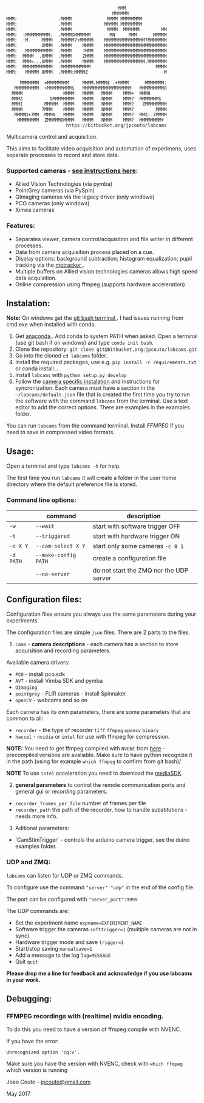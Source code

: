                                              MMM
                                           MMMMMM
    MMM:               .MMMM             MMMM MMMMMMMM
    MMM:               .MMMM            MMMMM MMMMMMMM      
    MMM:               .MMMM             MMMM  MMMMMM        MM 
    MMM:  :MMMMMMMMM.  .MMMMOMMMMMM       MN     MMM      MMMMM 
    MMM:  :M     MMMM  .MMMMM?+MMMMM    MMMMMMMMMMMMMMM7MMMMMMM  
    MMM:         OMMM  .MMMM    MMMM    MMMMMMMMMMMMMMMMMMMMMMM 
    MMM:  .MMMMMMMMMM  .MMMM    ?MMM    MMMMMMMMMMMMMMMMMMMMMMM 
    MMM:  MMMM  .8MMM  .MMMM    ZMMM    MMMMMMMMMMMMMMMMMMMMMMM 
    MMM:  MMM=...8MMM  .MMMM    MMMM    MMMMMMMMMMMMMMM.MMMMMMM  
    MMM:  MMMMMMMMMMM  .MMMMMMMMMMM                        MMMM 
    MMM:   MMMMM 8MMM  .MMMM:MMMMZ                            M 

         MMMMMMN  =MMMMMMMM     MMMM.MMMM$ .+MMMM      MMMMMMM: 
       MMMMMMMMM  +MMMMMMMMM$   MMMMMMMMMMMMMMMMMM   MMMMMMMMM8 
      MMMM               MMMM   MMMM   MMMM    MMM+  MMM8       
      MMMZ          OMMMMMMMM   MMMM   NMMM    MMM?  MMMMMMM$   
      MMMI        MMMMM  MMMM   MMMM   NMMM    MMM?   ZMMMMMMMM 
      MMMM       7MMM    MMMM   MMMM   NMMM    MMM?        MMMM 
       MMMMD+7MM  MMMN   MMMM   MMMM   NMMM    MMM?  MM$:.7MMMM   
        MMMMMMMM  ZMMMMMOMMMM   MMMM   NMMM    MMM?  MMMMMMMM+  
                          https://bitbucket.org/jpcouto/labcams   

Multicamera control and acquisition.

This aims to facilitate video acquisition and automation of experimens, uses separate processes to record and store data.

### Supported cameras -  [see instructions here](./camera_instructions.md):

 * Allied Vision Technologies (via pymba)
 * PointGrey cameras (via PySpin)
 * QImaging cameras via the legacy driver (only windows)
 * PCO cameras (only windows)
 * Ximea cameras

### Features:

 *  Separates viewer, camera control/acquisition and file writer in different processes.
 *  Data from camera acquisition process placed on a cue.
 *  Display options: background subtraction; histogram equalization; pupil tracking via the [ mptracker ](https://bitbucket.org/jpcouto/mptracker).	
 *  Multiple buffers on Allied vision technologies cameras allows high speed data acquisition.
 * Online compression using ffmpeg (supports hardware acceleration)


## Instalation:

**Note:** On windows get the [ git bash terminal ](https://git-scm.com/downloads). I had issues running from cmd.exe when installed with conda.

1. Get [ anaconda ](https://conda.io/anaconda.html). Add conda to system PATH when asked. Open a terminal (use git bash if on windows) and type ``conda init bash``.
2. Clone the repository: ``git clone git@bitbucket.org:jpcouto/labcams.git``
3. Go into the cloned ``cd labcams`` folder.
4. Install the required packages, use e.g. ``pip install -r requirements.txt`` or conda install... 
5. Install ``labcams`` with ``python setup.py develop``
6. Follow the [camera specific instalation](./camera_instructions.md) and instructions for syncronization. Each camera must have a section in the ``~/labcams/default.json`` file that is created the first time you try to run the software with the command ``labcams`` from the terminal. Use a text editor to add the correct options. There are examples in the examples folder.

You can run ``labcams`` from the command terminal. Install *FFMPEG* if you need to save in compressed video formats.

## Usage:

Open a terminal and type ``labcams -h`` for help.

The first time you run ``labcams`` it will create a folder in the user home directory where the default preference file is stored.

### Command line options:

|       |  command     | description |
|-------|--------------|-------------|
| ``-w``| ``--wait``   | start with software trigger OFF |
| ``-t``| ``--triggered`` |  start with hardware trigger ON |
| ``-c X Y`` | ``--cam-select X Y``     |  start only some cameras ``-c 0 1`` |
| ``-d PATH`` | ``--make-config PATH``  |  create a configuration file |
| | ``--no-server`` | do not start the ZMQ nor the UDP server |


## Configuration files:

Configuration files ensure you always use the same parameters during your experiments.

The configuration files are simple ``json`` files. There are 2 parts to the files.

1. ``cams`` - **camera descriptions** - each camera has a section to store acquisition and recording parameters.

Available camera drivers:
 * `PCO` - install pco.sdk
 * `AVT` - install Vimba SDK and pymba
 * `QImaging` 
 * `pointgrey` - FLIR cameras - install Spinnaker
 * `openCV` - webcams and so on

Each camera has its own parameters, there are some parameters that are common to all:
 * `recorder` - the type of recorder `tiff` `ffmpeg` `opencv` `binary`
 * `haccel` - `nvidia` or `intel` for use with ffmpeg for compression.

**NOTE:** You need to get ffmpeg compiled with `NVENC` from [here](https://developer.nvidia.com/ffmpeg) - precompiled versions are avaliable. Make sure to have python recognize it in the path (using for example `which ffmpeg` to confirm from git bash)/


**NOTE** To use `intel` acceleration you need to download the [mediaSDK](https://software.intel.com/content/www/us/en/develop/tools/media-sdk.html).


2. **general parameters** to control the remote communication ports and general gui or recording parameters.
 * `recorder_frames_per_file` number of frames per file
 * `recorder_path` the path of the recorder, how to handle substitutions - needs more info.
 

3. Aditional parameters:
 * 'CamStimTrigger' - controls the arduino camera trigger, see the duino examples folder.


### UDP and ZMQ:

``labcams`` can listen for UDP or ZMQ commands.


To configure use the command ``"server":"udp"`` in the end of the config file.

The port can be configured with ``"server_port":9999``

The UDP commands are:

 * Set the experiment name ``expname=EXPERIMENT_NAME``
 * Software trigger the cameras ``softtrigger=1`` (multiple cameras are not in sync)
 * Hardware trigger mode and save ``trigger=1``
 * Start/stop saving ``manualsave=1``
 * Add a message to the log ``log=MESSAGE``
 * Quit ``quit``

**Please drop me a line for feedback and acknowledge if you use labcams in your work.**



## Debugging:

### FFMPEG recordings with (realtime) nvidia encoding.

To do this you need to have a version of ffmpeg compile with NVENC.

If you have the error:

   ``Unrecognized option 'cq:v'.``

Make sure you have the version with NVENC, check with ``which ffmpeg`` which version is running


Joao Couto - jpcouto@gmail.com

May 2017

